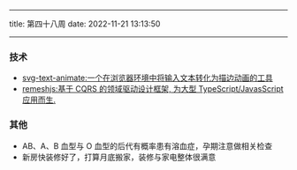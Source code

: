 <!--
 * @Author: try try418@163.com
 * @Date: 2022-11-21 13:13:50
 * @Description:
-->

---

title: 第四十八周
date: 2022-11-21 13:13:50

---

### 技术

- [svg-text-animate:一个在浏览器环境中将输入文本转化为描边动画的工具](https://github.com/oubenruing/svg-text-animate)
- [remeshjs:基于 CQRS 的领域驱动设计框架, 为大型 TypeScript/JavasScript 应用而生.](https://github.com/remesh-js/remesh)

### 其他

- AB、A、B 血型与 O 血型的后代有概率患有溶血症，孕期注意做相关检查
- 新房快装修好了，打算月底搬家，装修与家电整体很满意
